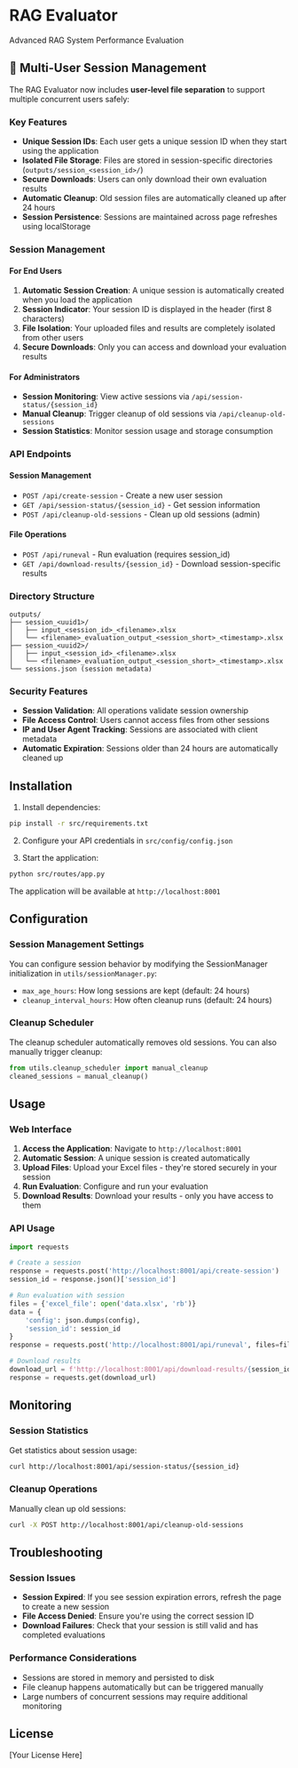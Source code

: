 # RAG Evaluator

Advanced RAG System Performance Evaluation

## 🔐 Multi-User Session Management

The RAG Evaluator now includes **user-level file separation** to support multiple concurrent users safely:

### Key Features

- **Unique Session IDs**: Each user gets a unique session ID when they start using the application
- **Isolated File Storage**: Files are stored in session-specific directories (`outputs/session_<session_id>/`)
- **Secure Downloads**: Users can only download their own evaluation results
- **Automatic Cleanup**: Old session files are automatically cleaned up after 24 hours
- **Session Persistence**: Sessions are maintained across page refreshes using localStorage

### Session Management

#### For End Users
1. **Automatic Session Creation**: A unique session is automatically created when you load the application
2. **Session Indicator**: Your session ID is displayed in the header (first 8 characters)
3. **File Isolation**: Your uploaded files and results are completely isolated from other users
4. **Secure Downloads**: Only you can access and download your evaluation results

#### For Administrators
- **Session Monitoring**: View active sessions via `/api/session-status/{session_id}`
- **Manual Cleanup**: Trigger cleanup of old sessions via `/api/cleanup-old-sessions`
- **Session Statistics**: Monitor session usage and storage consumption

### API Endpoints

#### Session Management
- `POST /api/create-session` - Create a new user session
- `GET /api/session-status/{session_id}` - Get session information
- `POST /api/cleanup-old-sessions` - Clean up old sessions (admin)

#### File Operations
- `POST /api/runeval` - Run evaluation (requires session_id)
- `GET /api/download-results/{session_id}` - Download session-specific results

### Directory Structure

```
outputs/
├── session_<uuid1>/
│   ├── input_<session_id>_<filename>.xlsx
│   └── <filename>_evaluation_output_<session_short>_<timestamp>.xlsx
├── session_<uuid2>/
│   ├── input_<session_id>_<filename>.xlsx
│   └── <filename>_evaluation_output_<session_short>_<timestamp>.xlsx
└── sessions.json (session metadata)
```

### Security Features

- **Session Validation**: All operations validate session ownership
- **File Access Control**: Users cannot access files from other sessions
- **IP and User Agent Tracking**: Sessions are associated with client metadata
- **Automatic Expiration**: Sessions older than 24 hours are automatically cleaned up

## Installation

1. Install dependencies:
```bash
pip install -r src/requirements.txt
```

2. Configure your API credentials in `src/config/config.json`

3. Start the application:
```bash
python src/routes/app.py
```

The application will be available at `http://localhost:8001`

## Configuration

### Session Management Settings

You can configure session behavior by modifying the SessionManager initialization in `utils/sessionManager.py`:

- `max_age_hours`: How long sessions are kept (default: 24 hours)
- `cleanup_interval_hours`: How often cleanup runs (default: 24 hours)

### Cleanup Scheduler

The cleanup scheduler automatically removes old sessions. You can also manually trigger cleanup:

```python
from utils.cleanup_scheduler import manual_cleanup
cleaned_sessions = manual_cleanup()
```

## Usage

### Web Interface

1. **Access the Application**: Navigate to `http://localhost:8001`
2. **Automatic Session**: A unique session is created automatically
3. **Upload Files**: Upload your Excel files - they're stored securely in your session
4. **Run Evaluation**: Configure and run your evaluation
5. **Download Results**: Download your results - only you have access to them

### API Usage

```python
import requests

# Create a session
response = requests.post('http://localhost:8001/api/create-session')
session_id = response.json()['session_id']

# Run evaluation with session
files = {'excel_file': open('data.xlsx', 'rb')}
data = {
    'config': json.dumps(config),
    'session_id': session_id
}
response = requests.post('http://localhost:8001/api/runeval', files=files, data=data)

# Download results
download_url = f'http://localhost:8001/api/download-results/{session_id}'
response = requests.get(download_url)
```

## Monitoring

### Session Statistics

Get statistics about session usage:

```bash
curl http://localhost:8001/api/session-status/{session_id}
```

### Cleanup Operations

Manually clean up old sessions:

```bash
curl -X POST http://localhost:8001/api/cleanup-old-sessions
```

## Troubleshooting

### Session Issues

- **Session Expired**: If you see session expiration errors, refresh the page to create a new session
- **File Access Denied**: Ensure you're using the correct session ID
- **Download Failures**: Check that your session is still valid and has completed evaluations

### Performance Considerations

- Sessions are stored in memory and persisted to disk
- File cleanup happens automatically but can be triggered manually
- Large numbers of concurrent sessions may require additional monitoring

## License

[Your License Here]
